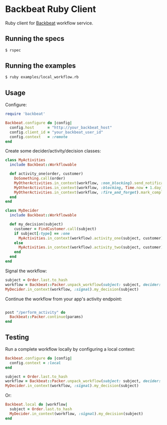 # Backbeat Ruby Client

Ruby client for [Backbeat](https://github.groupondev.com/finance-engineering/backbeat) workflow service.

## Running the specs

```bash
$ rspec
```

## Running the examples

```bash
$ ruby examples/local_workflow.rb
```

## Usage

Configure:

```ruby
require 'backbeat'

Backbeat.configure do |config|
  config.host      = "http://your_backbeat_host"
  config.client_id = "your_backbeat_user_id"
  config.context   = :remote
end
```

Create some decider/activity/decision classes:

```ruby
class MyActivities
  include Backbeat::Workflowable

  def activity_one(order, customer)
    DoSomething.call(order)
    MyOtherActivities.in_context(workflow, :non_blocking).send_notification(customer)
    MyOtherActivities.in_context(workflow, :blocking, Time.now + 1.day).complete_order(order)
    MyOtherActivities.in_context(workflow, :fire_and_forget).mark_complete(order)
  end
end

class MyDecider
  include Backbeat::Workflowable

  def my_decision(subject)
    customer = FindCustomer.call(subject)
    if subject[:type] == :one
      MyActivities.in_context(workflow).activity_one(subject, customer)
    else
      MyActivities.in_context(workflow).activity_two(subject, customer)
    end
  end
end
```

Signal the workflow:

```ruby
subject = Order.last.to_hash
workflow = Backbeat::Packer.unpack_workflow(subject: subject, decider: "MyDecider", name: "My Workflow")
MyDecider.in_context(workflow, :signal).my_decision(subject)
```

Continue the workflow from your app's activity endpoint:

```ruby

post "/perform_activity" do
  Backbeat::Packer.continue(params)
end
```

## Testing

Run a complete workflow locally by configuring a local context:

```ruby
Backbeat.configure do |config|
  config.context = :local
end

subject = Order.last.to_hash
workflow = Backbeat::Packer.unpack_workflow(subject: subject, decider: "MyDecider")
MyDecider.in_context(workflow, :signal).my_decision(subject)
```

Or:

```ruby
Backbeat.local do |workflow|
  subject = Order.last.to_hash
  MyDecider.in_context(workflow, :signal).my_decision(subject)
end
```
